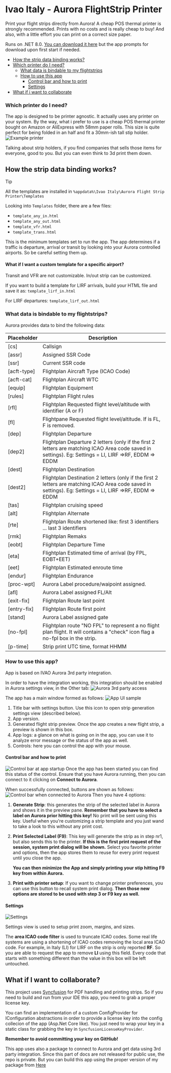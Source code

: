 # Ivao Italy - Aurora FlightStrip Printer

Print your flight strips directly from Aurora!
A cheap POS thermal printer is strongly recommended. Prints with no costs and is really cheap to buy! And also, with a little effort you can print on a correct size paper.

Runs on .NET 8.0. [You can download it here](https://dotnet.microsoft.com/en-us/download/dotnet/8.0) but the app prompts for download upon first start if needed.

* [How the strip data binding works?](#how-the-strip-data-binding-works)
* [Which printer do I need?](#which-printer-do-i-need)
    * [What data is bindable to my flightstrips](#what-data-is-bindable-to-my-flightstrips)
    * [How to use this app](#how-to-use-this-app)
        * [Control bar and how to print](#control-bar-and-how-to-print)
        * [Settings](#settings)
* [What if i want to collaborate](#what-if-i-want-to-collaborate)


### Which printer do I need?

The app is designed to be printer agnostic. It actually uses any printer on your system.
By the way, what i prefer to use is a cheap POS thermal printer bought on Amazon or AliExpress with 58mm paper rolls. This size is quite perfect for being folded in an half and fit a 30mm-ish tall stip holder.
![Example printer](https://i.imgur.com/BcXvPyU.jpeg)

Talking about strip holders, if you find companies that sells those items for everyone, good to you. But you can even think to 3d print them down.

## How the strip data binding works?

> [!TIP]
> All the templates are installed in `%appdata%\Ivao Italy\Aurora Flight Strip Printer\Templates`

Looking into `Templates` folder, there are a few files:
* `template_any_in.html`
* `template_any_out.html`
* `template_vfr.html`
* `template_trans.html`

This is the minimum templates set to run the app.
The app determines if a traffic is departure, arrival or transit by looking into your Aurora controlled airports. So be careful setting them up.

#### What if I want a custom template for a specific airport?
Transit and VFR are not customizable. In/out strip can be customized.

If you want to build a template for LIRF arrivals, build your HTML file and save it as: `template_lirf_in.html`

For LIRF departures:  `template_lirf_out.html`

### What data is bindable to my flightstrips?
Aurora provides data to bind the following data:


| Placeholder | Description                                                                                                                                              |
|-------------|----------------------------------------------------------------------------------------------------------------------------------------------------------|
| [cs]        | Callsign                                                                                                                                                 |
| [assr]      | Assigned SSR Code                                                                                                                                        |
| [ssr]       | Current SSR code                                                                                                                                         |
| [acft-type] | Flightplan Aircraft Type (ICAO Code)                                                                                                                     |
| [acft-cat]  | Flightplan Aircraft WTC                                                                                                                                  |
| [equip]     | Flightplan Equipment                                                                                                                                     |
| [rules]     | Flightplan Flight rules                                                                                                                                  |
| [rfl]       | Flightplan Requested flight level/altitude with identifier (A or F)                                                                                      |
| [fl]        | Flightpane Requested flight level/altitude. If is FL, F is removed.                                                                                      |
| [dep]       | Flightplan Departure                                                                                                                                     |
| [dep2]      | Flightplan Departure 2 letters (only if the first 2 letters are matching ICAO Area code saved in settings). Eg: Settings = LI, LIRF =>RF, EDDM => EDDM   |
| [dest]      | Flightplan Destination                                                                                                                                   |
| [dest2]     | Flightplan Destination 2 letters (only if the first 2 letters are matching ICAO Area code saved in settings). Eg: Settings = LI, LIRF =>RF, EDDM => EDDM |
| [tas]       | Flightplan cruising speed                                                                                                                                |
| [alt]       | Flightplan Alternate                                                                                                                                     |
| [rte]       | Flightplan Route shortened like: first 3 identifiers ... last 3 identifiers                                                                              |
| [rmk]       | Flightplan Remaks                                                                                                                                        |
| [eobt]      | Flightplan Departure Time                                                                                                                                |
| [eta]       | Flightplan Estimated time of arrival (by FPL, EOBT+EET)                                                                                                  |
| [eet]       | Flightplan Estimated enroute time                                                                                                                        |
| [endur]     | Flightplan Endurance                                                                                                                                     |
| [proc-wpt]  | Aurora Label procedure/waipoint assigned.                                                                                                                |
| [afl]       | Aurora Label assigned FL/Alt                                                                                                                             |
| [exit-fix]  | Flightplan Route last point                                                                                                                              |
| [entry-fix] | Flightplan Route first point                                                                                                                             |
| [stand]     | Aurora Label assigned gate                                                                                                                               |
| [no-fpl]    | Flightplan route "NO FPL" to represent a no flight plan flight. It will contains a "check" icon flag a no-fpl box in the strip.                          |
| [p-time]    | Strip print UTC time, format HHMM                                                                                                                        |

### How to use this app?
App is based on IVAO Aurora 3rd party integration.

In order to have the integration working, this integration should be enabled in Aurora settings view, in the Other tab:
![Aurora 3rd party access](https://i.imgur.com/sGhdbsV.png)

The app has a main window formed as follows:
![App UI sample](https://i.imgur.com/fvaklaB.png)
1. Title bar with settings button. Use this icon to open strip generation settings view (described below).
2. App version.
3. Generated flight strip preview. Once the app creates a new flight strip, a preview is shown in this box.
4. App logs: a glance on what is going on in the app, you can use it to analyze error message or the status of the app as well.
5. Controls: here you can control the app with your mouse.

#### Control bar and how to print
![Control bar at app startup](https://i.imgur.com/5J0VEPd.png)
Once the app has been started you can find this status of the control. 
Ensure that you have Aurora running, then you can connect to it clicking on **Connect to Aurora**.

When successfully connected, buttons are shown as follows:
![Control bar when connected to Aurora](https://i.imgur.com/vpUhxVZ.png)
Then you have 4 options:
1. **Generate Strip**: this generates the strip of the selected label in Aurora and shows it in the preview pane. **Remember that you have to select a label on Aurora prior hitting this key!** No print will be sent using this key. Useful when you're customizing a strip template and you just wand to take a look to this without any print cost.
2. **Print Selected Label (F9)**: This key will generate the strip as in step nr1, but also sends this to the printer. **If this is the first print request of the session, system print dialog will be shown.** Select you favorite printer and options, then the app stores them to reuse for every print request until you close the app. 
    
    **You can then minimize the App and simply printing your stip hitting F9 key from within Aurora.**

3. **Print with printer setup**: If you want to change printer preferences, you can use this button to recall system print dialog. **Then those new options are stored to be used with step 3 or F9 key as well.**

#### Settings
![Settings](https://i.imgur.com/iqmFOph.png)

Settings view is used to setup print zoom, margins, and sizes. 

The **area ICAO code filter** is used to truncate ICAO codes. Some real life systems are using a shortening of ICAO codes removing the local area ICAO code. 
For example, in Italy (LI) for LIRF on the strip is only reported **RF**. So you are able to request the app to remove **LI** using this field.
Every code that starts with something different than the value in this box will be left untouched.


## What if I want to collaborate?
 
This project uses [Syncfusion](https://www.syncfusion.com/) for PDF handling and printing strips. So if you need to build and run from your IDE this app, you need to grab a proper license key.

You can find an implementation of a custom ConfigProvider for IConfiguration abstractions in order to provide a license key into the config collecion of the app (Asp.Net Core like).
You just need to wrap your key in a static class for grabbing the key in `SyncfusionLicenseKeyProvider`.

**Remember to avoid committing your key on GitHiub!**


This app uses also a package to connect to Aurora and get data using 3rd party integration. Since this part of docs are not released for public use, the repo is private. But you can build this app using the proper version of my package from [Here](https://github.com/sslazio1900?tab=packages)
